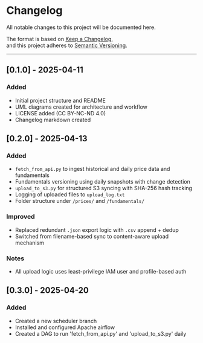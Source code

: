 # Changelog

All notable changes to this project will be documented here.

The format is based on [Keep a Changelog](https://keepachangelog.com/en/1.0.0/),  
and this project adheres to [Semantic Versioning](https://semver.org/).

---

## [0.1.0] - 2025-04-11
### Added
- Initial project structure and README
- UML diagrams created for architecture and workflow
- LICENSE added (CC BY-NC-ND 4.0)
- Changelog markdown created

## [0.2.0] - 2025-04-13 
### Added
- `fetch_from_api.py` to ingest historical and daily price data and fundamentals
- Fundamentals versioning using daily snapshots with change detection
- `upload_to_s3.py` for structured S3 syncing with SHA-256 hash tracking
- Logging of uploaded files to `upload_log.txt`
- Folder structure under `/prices/` and `/fundamentals/`

### Improved
- Replaced redundant `.json` export logic with `.csv` append + dedup
- Switched from filename-based sync to content-aware upload mechanism

### Notes
- All upload logic uses least-privilege IAM user and profile-based auth

## [0.3.0] - 2025-04-20
### Added
- Created a new scheduler branch
- Installed and configured Apache airflow
- Created a DAG to run 'fetch_from_api.py' and 'upload_to_s3.py' daily